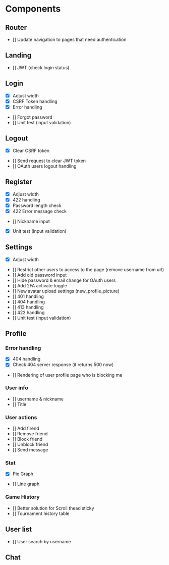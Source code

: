 # Components

## Router
- [] Update navigation to pages that need authentication

## Landing
- [] JWT (check login status)

## Login
- [X] Adjust width
- [x] CSRF Token handling
- [x] Error handling
- [] Forgot password
- [] Unit test (input validation)

## Logout
- [x] Clear CSRF token
- [] Send request to clear JWT token
- [] OAuth users logout handling

## Register
- [X] Adjust width
- [x] 422 handling
- [x] Password length check
- [x] 422 Error message check
- [] Nickname input
- [x] Unit test (input validation)

## Settings
- [X] Adjust width
- [] Restrict other users to access to the page (remove username from url)
- [] Add old password input
- [] Hide password & email change for OAuth users
- [] Add 2FA activate toggle
- [] New avatar upload settings (new_profile_picture)
- [] 401 handling
- [] 404 handling
- [] 413 handling
- [] 422 handling
- [] Unit test (input validation)

## Profile

### Error handling
- [x] 404 handling
- [x] Check 404 server response (it returns 500 now)
- [] Rendering of user profile page who is blocking me

### User info
- [] username & nickname
- [] Title

### User actions
- [] Add firend
- [] Remove friend
- [] Block friend
- [] Unblock friend
- [] Send message

### Stat
- [x] Pie Graph
- [] Line graph

### Game History
- [] Better solution for Scroll thead sticky
- [] Tournament history table

## User list
- [] User search by username

## Chat
